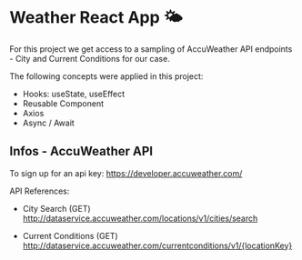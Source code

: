 # Weather React App 🌤

For this project we get access to a sampling of AccuWeather API endpoints - City and Current Conditions for our case.

The following concepts were applied in this project:
- Hooks: useState, useEffect
- Reusable Component
- Axios
- Async / Await

## Infos - AccuWeather API

To sign up for an api key: https://developer.accuweather.com/

API References:
- City Search (GET)
http://dataservice.accuweather.com/locations/v1/cities/search

- Current Conditions (GET)
http://dataservice.accuweather.com/currentconditions/v1/{locationKey}
